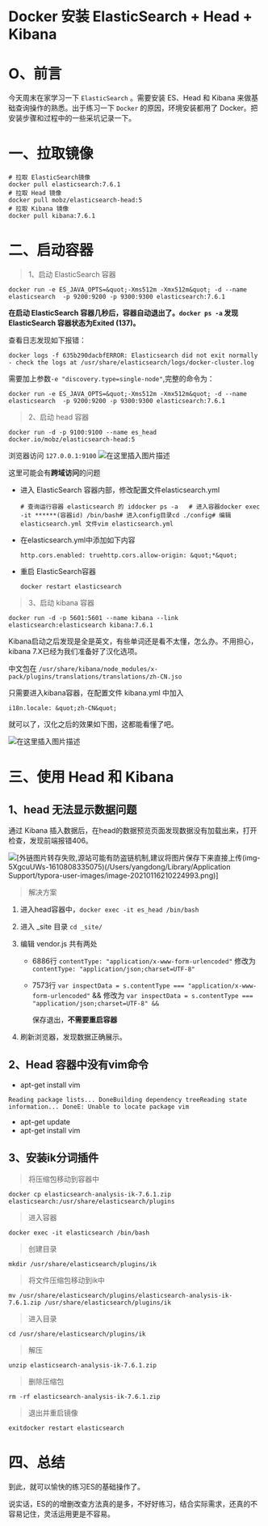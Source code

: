# Docker 安装 ElasticSearch + Head + Kibana



# O、前言

今天周末在家学习一下 `ElasticSearch` 。需要安装 ES、Head 和 Kibana 来做基础查询操作的熟悉。出于练习一下 `Docker` 的原因，环境安装都用了 Docker。把安装步骤和过程中的一些采坑记录一下。

# 一、拉取镜像

```
# 拉取 ElasticSearch镜像
docker pull elasticsearch:7.6.1
# 拉取 Head 镜像
docker pull mobz/elasticsearch-head:5
# 拉取 Kibana 镜像
docker pull kibana:7.6.1
```

# 二、启动容器

> 1、启动 ElasticSearch 容器

```
docker run -e ES_JAVA_OPTS=&quot;-Xms512m -Xmx512m&quot; -d --name elasticsearch  -p 9200:9200 -p 9300:9300 elasticsearch:7.6.1
```

**在启动 ElasticSearch 容器几秒后，容器自动退出了。`docker ps -a` 发现 ElasticSearch 容器状态为Exited (137)。**

查看日志发现如下报错：

```
docker logs -f 635b290dacbfERROR: Elasticsearch did not exit normally - check the logs at /usr/share/elasticsearch/logs/docker-cluster.log
```

需要加上参数`-e "discovery.type=single-node"`,完整的命令为：

```
docker run -e ES_JAVA_OPTS=&quot;-Xms512m -Xmx512m&quot; -d --name elasticsearch  -p 9200:9200 -p 9300:9300 elasticsearch:7.6.1
```

> 2、启动 head 容器

```
docker run -d -p 9100:9100 --name es_head docker.io/mobz/elasticsearch-head:5
```

浏览器访问 `127.0.0.1:9100`
![在这里插入图片描述](https://img-blog.csdnimg.cn/20210116225505921.png?x-oss-process=image/watermark,type_ZmFuZ3poZW5naGVpdGk,shadow_10,text_aHR0cHM6Ly9ibG9nLmNzZG4ubmV0L2JpZ19kYXRhMQ==,size_16,color_FFFFFF,t_70)

这里可能会有**跨域访问**的问题

- 进入 ElasticSearch 容器内部，修改配置文件elasticsearch.yml

  ```
  # 查询运行容器 elasticsearch 的 iddocker ps -a   # 进入容器docker exec -it ******(容器id) /bin/bash# 进入config目录cd ./config# 编辑 elasticsearch.yml 文件vim elasticsearch.yml
  ```

- 在elasticsearch.yml中添加如下内容

  ```
  http.cors.enabled: truehttp.cors.allow-origin: &quot;*&quot;
  ```

- 重启 ElasticSearch容器

  ```
  docker restart elasticsearch
  ```

> 3、启动 kibana 容器

```
docker run -d -p 5601:5601 --name kibana --link elasticsearch:elasticsearch kibana:7.6.1
```

Kibana启动之后发现是全是英文，有些单词还是看不太懂，怎么办。不用担心，kibana 7.X已经为我们准备好了汉化选项。

中文包在 `/usr/share/kibana/node_modules/x-pack/plugins/translations/translations/zh-CN.jso`

只需要进入kibana容器，在配置文件 kibana.yml 中加入

```
i18n.locale: &quot;zh-CN&quot;
```

就可以了，汉化之后的效果如下图，这都能看懂了吧。

![在这里插入图片描述](https://img-blog.csdnimg.cn/20210116225442655.png?x-oss-process=image/watermark,type_ZmFuZ3poZW5naGVpdGk,shadow_10,text_aHR0cHM6Ly9ibG9nLmNzZG4ubmV0L2JpZ19kYXRhMQ==,size_16,color_FFFFFF,t_70)

# 三、使用 Head 和 Kibana

## 1、head 无法显示数据问题

通过 Kibana 插入数据后，在head的数据预览页面发现数据没有加载出来，打开检查，发现前端报错406。

![\[外链图片转存失败,源站可能有防盗链机制,建议将图片保存下来直接上传(img-5XgcuUWs-1610808335075)(/Users/yangdong/Library/Application Support/typora-user-images/image-20210116210224993.png)\]](https://img-blog.csdnimg.cn/20210116225522656.png?x-oss-process=image/watermark,type_ZmFuZ3poZW5naGVpdGk,shadow_10,text_aHR0cHM6Ly9ibG9nLmNzZG4ubmV0L2JpZ19kYXRhMQ==,size_16,color_FFFFFF,t_70)

> 解决方案

1. 进入head容器中，`docker exec -it es_head /bin/bash`

2. 进入 _site 目录 `cd _site/`

3. 编辑 vendor.js 共有两处

   - 6886行 `contentType: "application/x-www-form-urlencoded"` 修改为 `contentType: "application/json;charset=UTF-8"`

   - 7573行 `var inspectData = s.contentType === "application/x-www-form-urlencoded"` && 修改为 `var inspectData = s.contentType === "application/json;charset=UTF-8" &&`

     保存退出，**不需要重启容器**

4. 刷新浏览器，发现数据正确展示。

## 2、Head 容器中没有vim命令

- apt-get install vim

```
Reading package lists... DoneBuilding dependency treeReading state information... DoneE: Unable to locate package vim
```

- apt-get update
- apt-get install vim

## 3、安装ik分词插件

> 将压缩包移动到容器中

```
docker cp elasticsearch-analysis-ik-7.6.1.zip elasticsearch:/usr/share/elasticsearch/plugins
```

> 进入容器

```
docker exec -it elasticsearch /bin/bash
```

> 创建目录

```
mkdir /usr/share/elasticsearch/plugins/ik
```

> 将文件压缩包移动到ik中

```
mv /usr/share/elasticsearch/plugins/elasticsearch-analysis-ik-7.6.1.zip /usr/share/elasticsearch/plugins/ik
```

> 进入目录

```
cd /usr/share/elasticsearch/plugins/ik
```

> 解压

```
unzip elasticsearch-analysis-ik-7.6.1.zip
```

> 删除压缩包

```
rm -rf elasticsearch-analysis-ik-7.6.1.zip
```

> 退出并重启镜像

```
exitdocker restart elasticsearch
```

# 四、总结

到此，就可以愉快的练习ES的基础操作了。

说实话，ES的的增删改查方法真的是多，不好好练习，结合实际需求，还真的不容易记住，灵活运用更是不容易。